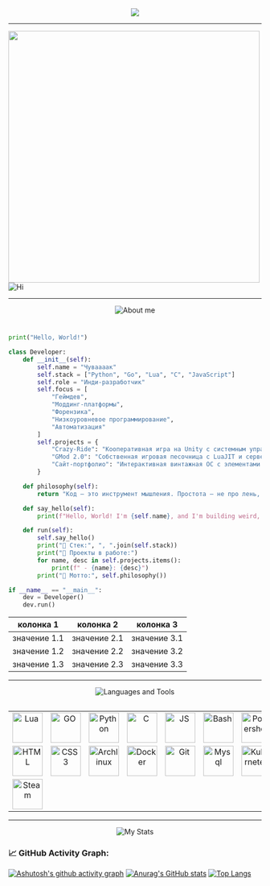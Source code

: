 <div id="header" align="center">
  
 <img src ="https://www.demirramon.com/gen/undertale_text_box.png?text=%20Hi%20there%0A%20Welcome%20to%20my%20github%20page&box=deltarune&boxcolor=000000&character=custom&expression=https%3A%2F%2Fwww.demirramon.com%2Fmedia%2Fundertale%2Fchar%2Ftemp%2Fexpressions%2F1751121414_4510.png&asterisk=ffffff&size=2&style=darkworld&t=1751121519"> 
  
</div>

---

<div align="left">
 <img src="https://media.tenor.com/gFDT7Ic6BdkAAAAi/pixel-sitting.gif" width="500" height="500">
<img src="https://fontmeme.com/permalink/250520/0c3ffe96d696f85a80a4a01096a1ca27.png" alt="Hi">
</div>

---


<div align="center">  
<img src="https://www.demirramon.com/gen/undertale_text_box.png?text=%20About%20me&box=deltarune&boxcolor=000000&character=custom&expression=https%3A%2F%2Fwww.demirramon.com%2Fmedia%2Fundertale%2Fchar%2Ftemp%2Fexpressions%2F1751121414_4510.png&asterisk=ffffff&size=2&style=darkworld&t=1751121415" alt="About me">
</div>

<h1></h1>

```python
print("Hello, World!")

class Developer:
    def __init__(self):
        self.name = "Чуваааак"
        self.stack = ["Python", "Go", "Lua", "C", "JavaScript"]
        self.role = "Инди-разработчик"
        self.focus = [
            "Геймдев", 
            "Моддинг-платформы", 
            "Форензика", 
            "Низкоуровневое программирование",
            "Автоматизация"
        ]
        self.projects = {
            "Crazy-Ride": "Кооперативная игра на Unity с системным управлением грузовиком",
            "GMod 2.0": "Собственная игровая песочница с LuaJIT и сервером на Go",
            "Сайт-портфолио": "Интерактивная винтажная ОС с элементами SCP/FNAF"
        }

    def philosophy(self):
        return "Код — это инструмент мышления. Простота — не про лень, а про ясность."

    def say_hello(self):
        print(f"Hello, World! I'm {self.name}, and I'm building weird, powerful things alone.")

    def run(self):
        self.say_hello()
        print("🔧 Стек:", ", ".join(self.stack))
        print("🚧 Проекты в работе:")
        for name, desc in self.projects.items():
            print(f" - {name}: {desc}")
        print("🧠 Мотто:", self.philosophy())

if __name__ == "__main__":
    dev = Developer()
    dev.run()
```

| колонка 1    | колонка 2    | колонка 3    |
| ------------ | ------------ | ------------ |
| значение 1.1 | значение 2.1 | значение 3.1 |
| значение 1.2 | значение 2.2 | значение 3.2 |
| значение 1.3 | значение 2.3 | значение 3.3 |

---

<div align="center">
  
<img src="https://www.demirramon.com/gen/undertale_text_box.png?text=%20Languages%20and%20Tools&box=deltarune&boxcolor=000000&character=custom&expression=https%3A%2F%2Fwww.demirramon.com%2Fmedia%2Fundertale%2Fchar%2Ftemp%2Fexpressions%2F1751121414_4510.png&asterisk=ffffff&size=2&style=darkworld&t=1751121717" alt="Languages ​​and Tools">
</div>  
<h2></h2>
<table>
  <tr>
    <td align="center">
    <img src="https://cdn.jsdelivr.net/gh/devicons/devicon@latest/icons/lua/lua-plain.svg" width="60" title="Lua">
    </td>
    <td align="center">
    <img src="https://cdn.jsdelivr.net/gh/devicons/devicon@latest/icons/go/go-original-wordmark.svg" width="60" title="GO">
    </td>
    <td align="center">
    <img src="https://cdn.jsdelivr.net/gh/devicons/devicon@latest/icons/python/python-original.svg" width="60" title="Python">
    </td>
    <td align="center">
    <img src="https://cdn.jsdelivr.net/gh/devicons/devicon@latest/icons/c/c-original.svg" width="60" title="C">
    </td>
    <td align="center">
    <img src="https://cdn.jsdelivr.net/gh/devicons/devicon@latest/icons/javascript/javascript-original.svg" width="60" title="JS">
    </td>
    <td align="center">
    <img src="https://cdn.jsdelivr.net/gh/devicons/devicon@latest/icons/bash/bash-original.svg" width="60" title="Bash">
    </td>
    <td align="center">
    <img src="https://cdn.jsdelivr.net/gh/devicons/devicon@latest/icons/powershell/powershell-original.svg" width="60" title="Powershell">
    </td>
  </tr>
  <tr>
    <td align="center">
    <img src="https://cdn.jsdelivr.net/gh/devicons/devicon@latest/icons/html5/html5-original.svg" width="60" title="HTML">
</td>
<td align="center">
    <img src="https://cdn.jsdelivr.net/gh/devicons/devicon@latest/icons/css3/css3-original.svg" width="60" title="CSS3">
</td>
  <td align="center">
    <img src="https://cdn.jsdelivr.net/gh/devicons/devicon@latest/icons/archlinux/archlinux-original.svg" width="60" title="Archlinux">
</td>
    <td align="center">
    <img src="https://cdn.jsdelivr.net/gh/devicons/devicon@latest/icons/docker/docker-original.svg" width="60" title="Docker">
</td>
    <td align="center">
    <img src="https://cdn.jsdelivr.net/gh/devicons/devicon@latest/icons/git/git-original.svg" width="60" title="Git">
</td>
    <td align="center">
    <img src="https://cdn.jsdelivr.net/gh/devicons/devicon@latest/icons/mysql/mysql-original-wordmark.svg" width="60" title="Mysql">
</td>
    <td align="center">
    <img src="https://cdn.jsdelivr.net/gh/devicons/devicon@latest/icons/kubernetes/kubernetes-original.svg" width="60" title="Kubernetes">
    </td>
  </tr>
  <tr>
  <td align="center">
  <img src="https://www.svgrepo.com/show/306796/steam.svg" width="60" title="Steam">
  </td>   
 </tr>   
</table> 

---

<div align="center">
  
<img src="https://www.demirramon.com/gen/undertale_text_box.png?text=%20My%20stats&box=deltarune&boxcolor=000000&character=custom&expression=https%3A%2F%2Fwww.demirramon.com%2Fmedia%2Fundertale%2Fchar%2Ftemp%2Fexpressions%2F1751121414_4510.png&asterisk=ffffff&size=2&style=darkworld&t=1751122756" alt="My Stats">
  
</div>
<h4></h4>

### 📈 GitHub Activity Graph:
[![Ashutosh's github activity graph](https://github-readme-activity-graph.vercel.app/graph?username=FixitFun&theme=github-compact)](https://github.com/ashutosh00710/github-readme-activity-graph)
[![Anurag's GitHub stats](https://github-readme-stats.vercel.app/api?username=FixitFun&theme=dark)](https://github.com/anuraghazra/github-readme-stats)
[![Top Langs](https://github-readme-stats.vercel.app/api/top-langs/?username=FixitFun&layout=donut)](https://github.com/anuraghazra/github-readme-stats)

